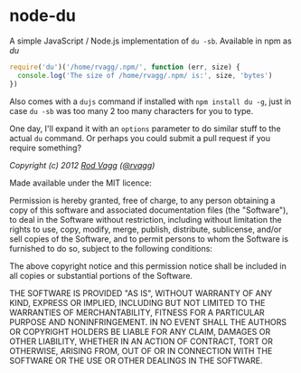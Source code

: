 # node-du
A simple JavaScript / Node.js implementation of `du -sb`. Available in npm as *du*

```js
require('du')('/home/rvagg/.npm/', function (err, size) {
  console.log('The size of /home/rvagg/.npm/ is:', size, 'bytes')
})
```

Also comes with a `dujs` command if installed with `npm install du -g`, just in case `du -sb` was too many 2 too many characters for you to type.

One day, I'll expand it with an `options` parameter to do similar stuff to the actual `du` command. Or perhaps you could submit a pull request if you require something?


*Copyright (c) 2012 [Rod Vagg](https://github.com/rvagg) ([@rvagg](https://twitter.com/rvagg))*

Made available under the MIT licence:

Permission is hereby granted, free of charge, to any person obtaining a copy
of this software and associated documentation files (the "Software"), to deal
in the Software without restriction, including without limitation the rights
to use, copy, modify, merge, publish, distribute, sublicense, and/or sell
copies of the Software, and to permit persons to whom the Software is furnished
to do so, subject to the following conditions:

The above copyright notice and this permission notice shall be included in all
copies or substantial portions of the Software.

THE SOFTWARE IS PROVIDED "AS IS", WITHOUT WARRANTY OF ANY KIND, EXPRESS OR
IMPLIED, INCLUDING BUT NOT LIMITED TO THE WARRANTIES OF MERCHANTABILITY,
FITNESS FOR A PARTICULAR PURPOSE AND NONINFRINGEMENT. IN NO EVENT SHALL THE
AUTHORS OR COPYRIGHT HOLDERS BE LIABLE FOR ANY CLAIM, DAMAGES OR OTHER
LIABILITY, WHETHER IN AN ACTION OF CONTRACT, TORT OR OTHERWISE, ARISING FROM,
OUT OF OR IN CONNECTION WITH THE SOFTWARE OR THE USE OR OTHER DEALINGS IN THE
SOFTWARE.